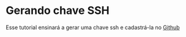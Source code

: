 # Gerando chave SSH

Esse tutorial ensinará a gerar uma chave ssh e cadastrá-la no [Github](http://github.com)
